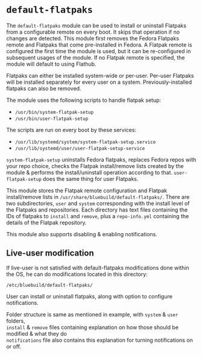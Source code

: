 # `default-flatpaks`

The `default-flatpaks` module can be used to install or uninstall Flatpaks from a configurable remote on every boot. It skips that operation if no changes are detected. This module first removes the Fedora Flatpaks remote and Flatpaks that come pre-installed in Fedora. A Flatpak remote is configured the first time the module is used, but it can be re-configured in subsequent usages of the module. If no Flatpak remote is specified, the module will default to using Flathub.

Flatpaks can either be installed system-wide or per-user. Per-user Flatpaks will be installed separately for every user on a system. Previously-installed flatpaks can also be removed.

The module uses the following scripts to handle flatpak setup:

- `/usr/bin/system-flatpak-setup`
- `/usr/bin/user-flatpak-setup`

The scripts are run on every boot by these services:

- `/usr/lib/systemd/system/system-flatpak-setup.service`
- `/usr/lib/systemd/user/user-flatpak-setup-service`

`system-flatpak-setup` uninstalls Fedora flatpaks, replaces Fedora repos with your repo choice, checks the Flatpak install/remove lists created by the module & performs the install/uninstall operation according to that. `user-flatpak-setup` does the same thing for user Flatpaks.

This module stores the Flatpak remote configuration and Flatpak install/remove lists in `/usr/share/bluebuild/default-flatpaks/`. There are two subdirectories, `user` and `system` corresponding with the install level of the Flatpaks and repositories. Each directory has text files containing the IDs of flatpaks to `install` and `remove`, plus a `repo-info.yml` containing the details of the Flatpak repository.

This module also supports disabling & enabling notifications.

## Live-user modification

If live-user is not satisfied with default-flatpaks modifications done within the OS, he can do modifications located in this directory:

`/etc/bluebuild/default-flatpaks/`

User can install or uninstall flatpaks, along with option to configure notifications.

Folder structure is same as mentioned in example, with `system` & `user` folders,  
`install` & `remove` files containing explanation on how those should be modified & what they do  
`notifications` file also contains this explanation for turning notifications on or off.
